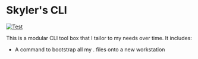 # Skyler's CLI
[![Test](https://github.com/bouldersky/skylers-cli/actions/workflows/test.yml/badge.svg)](https://github.com/bouldersky/skylers-cli/actions/workflows/test.yml)

This is a modular CLI tool box that I tailor to my needs over time. It includes:

- A command to bootstrap all my . files onto a new workstation
